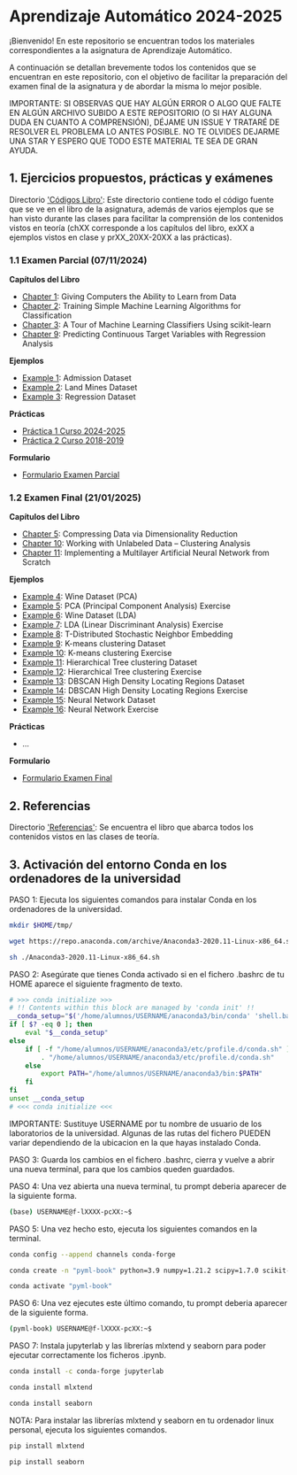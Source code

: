 # Aprendizaje Automático 2024-2025

¡Bienvenido! En este repositorio se encuentran todos los materiales correspondientes a la asignatura de Aprendizaje Automático.

A continuación se detallan brevemente todos los contenidos que se encuentran en este repositorio, con el objetivo de facilitar la preparación del examen final de la asignatura y de abordar la misma lo mejor posible.

IMPORTANTE: SI OBSERVAS QUE HAY ALGÚN ERROR O ALGO QUE FALTE EN ALGÚN ARCHIVO SUBIDO A ESTE REPOSITORIO (O SI HAY ALGUNA DUDA EN CUANTO A COMPRENSIÓN), DÉJAME UN ISSUE Y TRATARÉ DE RESOLVER EL PROBLEMA LO ANTES POSIBLE. NO TE OLVIDES DEJARME UNA STAR Y ESPERO QUE TODO ESTE MATERIAL TE SEA DE GRAN AYUDA.

## 1. Ejercicios propuestos, prácticas y exámenes

Directorio ['Códigos Libro'](https://github.com/aleon2020/AA_2024-2025/tree/main/C%C3%B3digos%20Libro): Este directorio contiene todo el código fuente que se ve en el libro de la asignatura, además de varios ejemplos que se han visto durante las clases para facilitar la comprensión de los contenidos vistos en teoría (chXX corresponde a los capítulos del libro, exXX a ejemplos vistos en clase y prXX_20XX-20XX a las prácticas).

### 1.1 Examen Parcial (07/11/2024)

**Capítulos del Libro**
* [Chapter 1](https://github.com/aleon2020/AA_2024-2025/tree/main/C%C3%B3digos%20Libro/ch01): Giving Computers the Ability to Learn from Data
* [Chapter 2](https://github.com/aleon2020/AA_2024-2025/tree/main/C%C3%B3digos%20Libro/ch02): Training Simple Machine Learning Algorithms for Classification
* [Chapter 3](https://github.com/aleon2020/AA_2024-2025/tree/main/C%C3%B3digos%20Libro/ch03): A Tour of Machine Learning Classifiers Using scikit-learn
* [Chapter 9](https://github.com/aleon2020/AA_2024-2025/tree/main/C%C3%B3digos%20Libro/ch09): Predicting Continuous Target Variables with Regression Analysis

**Ejemplos**
* [Example 1](https://github.com/aleon2020/AA_2024-2025/tree/main/C%C3%B3digos%20Libro/ex01): Admission Dataset
* [Example 2](https://github.com/aleon2020/AA_2024-2025/tree/main/C%C3%B3digos%20Libro/ex02): Land Mines Dataset
* [Example 3](https://github.com/aleon2020/AA_2024-2025/tree/main/C%C3%B3digos%20Libro/ex03): Regression Dataset

**Prácticas**
* [Práctica 1 Curso 2024-2025](https://github.com/aleon2020/AA_2024-2025/tree/main/C%C3%B3digos%20Libro/pr01_2024-2025)
* [Práctica 2 Curso 2018-2019](https://github.com/aleon2020/AA_2024-2025/tree/main/C%C3%B3digos%20Libro/pr02_2018-2019)

**Formulario**
* [Formulario Examen Parcial](https://github.com/aleon2020/AA_2024-2025/tree/main/C%C3%B3digos%20Libro/formulario_parcial)

### 1.2 Examen Final (21/01/2025)

**Capítulos del Libro**
* [Chapter 5](https://github.com/aleon2020/AA_2024-2025/tree/main/C%C3%B3digos%20Libro/ch05): Compressing Data via Dimensionality Reduction
* [Chapter 10](https://github.com/aleon2020/AA_2024-2025/tree/main/C%C3%B3digos%20Libro/ch10): Working with Unlabeled Data – Clustering Analysis
* [Chapter 11](https://github.com/aleon2020/AA_2024-2025/tree/main/C%C3%B3digos%20Libro/ch11): Implementing a Multilayer Artificial Neural Network from Scratch

**Ejemplos**
* [Example 4](https://github.com/aleon2020/AA_2024-2025/tree/main/C%C3%B3digos%20Libro/ex04): Wine Dataset (PCA)
* [Example 5](https://github.com/aleon2020/AA_2024-2025/tree/main/C%C3%B3digos%20Libro/ex05): PCA (Principal Component Analysis) Exercise
* [Example 6](https://github.com/aleon2020/AA_2024-2025/tree/main/C%C3%B3digos%20Libro/ex06): Wine Dataset (LDA)
* [Example 7](https://github.com/aleon2020/AA_2024-2025/tree/main/C%C3%B3digos%20Libro/ex07): LDA (Linear Discriminant Analysis) Exercise
* [Example 8](https://github.com/aleon2020/AA_2024-2025/tree/main/C%C3%B3digos%20Libro/ex08): T-Distributed Stochastic Neighbor Embedding
* [Example 9](https://github.com/aleon2020/AA_2024-2025/tree/main/C%C3%B3digos%20Libro/ex09): K-means clustering Dataset
* [Example 10](https://github.com/aleon2020/AA_2024-2025/tree/main/C%C3%B3digos%20Libro/ex10): K-means clustering Exercise
* [Example 11](https://github.com/aleon2020/AA_2024-2025/tree/main/C%C3%B3digos%20Libro/ex11): Hierarchical Tree clustering Dataset
* [Example 12](https://github.com/aleon2020/AA_2024-2025/tree/main/C%C3%B3digos%20Libro/ex12): Hierarchical Tree clustering Exercise
* [Example 13](https://github.com/aleon2020/AA_2024-2025/tree/main/C%C3%B3digos%20Libro/ex13): DBSCAN High Density Locating Regions Dataset
* [Example 14](https://github.com/aleon2020/AA_2024-2025/tree/main/C%C3%B3digos%20Libro/ex14): DBSCAN High Density Locating Regions Exercise
* [Example 15](https://github.com/aleon2020/AA_2024-2025/tree/main/C%C3%B3digos%20Libro/ex15): Neural Network Dataset
* [Example 16](https://github.com/aleon2020/AA_2024-2025/tree/main/C%C3%B3digos%20Libro/ex16): Neural Network Exercise

**Prácticas**
* ...

**Formulario**
* [Formulario Examen Final](https://github.com/aleon2020/AA_2024-2025/tree/main/C%C3%B3digos%20Libro/formulario_final)

## 2. Referencias

Directorio ['Referencias'](https://github.com/aleon2020/AA_2024-2025/tree/main/Referencias): Se encuentra el libro que abarca todos los contenidos vistos en las clases de teoría.

## 3. Activación del entorno Conda en los ordenadores de la universidad

PASO 1: Ejecuta los siguientes comandos para instalar Conda en los ordenadores de la universidad.

```sh
mkdir $HOME/tmp/
```

```sh
wget https://repo.anaconda.com/archive/Anaconda3-2020.11-Linux-x86_64.sh
```

```sh
sh ./Anaconda3-2020.11-Linux-x86_64.sh
```

PASO 2: Asegúrate que tienes Conda activado si en el fichero .bashrc de tu HOME aparece el siguiente fragmento de texto.

```bash
# >>> conda initialize >>>
# !! Contents within this block are managed by 'conda init' !!
__conda_setup="$('/home/alumnos/USERNAME/anaconda3/bin/conda' 'shell.bash' 'hook' 2> /dev/null)"
if [ $? -eq 0 ]; then
    eval "$__conda_setup"
else
    if [ -f "/home/alumnos/USERNAME/anaconda3/etc/profile.d/conda.sh" ]; then
        . "/home/alumnos/USERNAME/anaconda3/etc/profile.d/conda.sh"
    else
        export PATH="/home/alumnos/USERNAME/anaconda3/bin:$PATH"
    fi
fi
unset __conda_setup
# <<< conda initialize <<<
```

IMPORTANTE: Sustituye USERNAME por tu nombre de usuario de los laboratorios de la universidad. Algunas de las rutas del fichero PUEDEN variar dependiendo de la ubicacion en la que hayas instalado Conda.

PASO 3: Guarda los cambios en el fichero .bashrc, cierra y vuelve a abrir una nueva terminal, para que los cambios queden guardados.

PASO 4: Una vez abierta una nueva terminal, tu prompt deberia aparecer de la siguiente forma.

```sh
(base) USERNAME@f-lXXXX-pcXX:~$
```

PASO 5: Una vez hecho esto, ejecuta los siguientes comandos en la terminal.

```sh
conda config --append channels conda-forge
```

```sh
conda create -n "pyml-book" python=3.9 numpy=1.21.2 scipy=1.7.0 scikit-learn=1.0 matplotlib=3.4.3 pandas=1.3.2
```

```sh
conda activate "pyml-book"
```

PASO 6: Una vez ejecutes este último comando, tu prompt deberia aparecer de la siguiente forma.

```sh
(pyml-book) USERNAME@f-lXXXX-pcXX:~$
```

PASO 7: Instala jupyterlab y las librerías mlxtend y seaborn para poder ejecutar correctamente los ficheros .ipynb.

```sh
conda install -c conda-forge jupyterlab
```

```sh
conda install mlxtend
```

```sh
conda install seaborn
```

NOTA: Para instalar las librerías mlxtend y seaborn en tu ordenador linux personal, ejecuta los siguientes comandos.

```sh
pip install mlxtend
```

```sh
pip install seaborn
```
